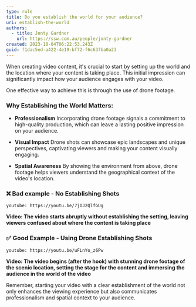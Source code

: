 ```yaml
---
type: rule
title: Do you establish the world for your audience?
uri: establish-the-world
authors:
  - title: Jonty Gardner
    url: https://ssw.com.au/people/jonty-gardner
created: 2023-10-04T06:22:53.243Z
guid: f1dac5ed-a422-4e19-bf72-f6c637ba0a23
---
```


When creating video content, it's crucial to start by setting up the world and the location where your content is taking place. This initial impression can significantly impact how your audience engages with your video. 

One effective way to achieve this is through the use of drone footage.

### Why Establishing the World Matters:

- **Professionalism** Incorporating drone footage signals a commitment to high-quality production, which can leave a lasting positive impression on your audience.

- **Visual Impact** Drone shots can showcase epic landscapes and unique perspectives, captivating viewers and making your content visually engaging.

- **Spatial Awareness** By showing the environment from above, drone footage helps viewers understand the geographical context of the video's location.

### ❌ Bad example - No Establishing Shots

`youtube: https://youtu.be/7jOJ2QlfGUg`

  **Video: The video starts abruptly without establishing the setting, leaving viewers confused about where the content is taking place**

### ✅ Good Example - Using Drone Establishing Shots

`youtube: https://youtu.be/uFLnYo_z6Pw`

  **Video: The video begins (after the hook) with stunning drone footage of the scenic location, setting the stage for the content and immersing the audience in the world of the video**

Remember, starting your video with a clear establishment of the world not only enhances the viewing experience but also communicates professionalism and spatial context to your audience.

